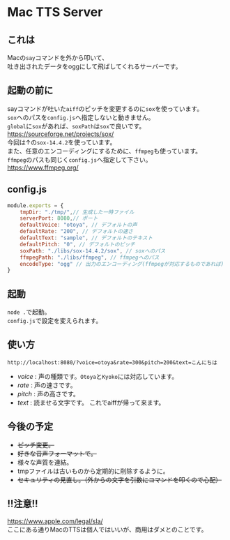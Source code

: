 # Mac TTS Server
## これは
Macの`say`コマンドを外から叩いて、  
吐き出されたデータをoggにして飛ばしてくれるサーバーです。

## 起動の前に
sayコマンドが吐いた`aiff`のピッチを変更するのに`sox`を使っています。  
`sox`へのパスを`config.js`へ指定しないと動きません。  
`global`に`sox`があれば、`soxPath`は`sox`で良いです。  
<https://sourceforge.net/projects/sox/>  
今回は↑の`sox-14.4.2`を使っています。  
また、任意のエンコーディングにするために、`ffmpeg`も使っています。  
`ffmpeg`のパスも同じく`config.js`へ指定して下さい。  
<https://www.ffmpeg.org/>
## config.js
```js
module.exports = {
    tmpDir: "./tmp/",// 生成した一時ファイル
    serverPort: 8080,// ポート
    defaultVoice: "otoya", // デフォルトの声
    defaultRate: "200", // デフォルトの速さ
    defaultText: "sample", // デフォルトのテキスト
    defaultPitch: "0", // デフォルトのピッチ
    soxPath: "./libs/sox-14.4.2/sox", // soxへのパス
    ffmpegPath: "./libs/ffmpeg", // ffmpegへのパス
    encodeType: "ogg" // 出力のエンコーディング(ffmpegが対応するものであれば)
}
```
## 起動
`node .`で起動。  
`config.js`で設定を変えられます。  
## 使い方
```
http://localhost:8080/?voice=otoya&rate=300&pitch=200&text=こんにちは
```
- *voice* : 声の種類です。`Otoya`と`Kyoko`には対応しています。
- *rate* : 声の速さです。
- *pitch* : 声の高さです。
- *text* : 読ませる文字です。
これでaiffが帰って来ます。
## 今後の予定
- ~~ピッチ変更。~~
- ~~好きな音声フォーマットで。~~
- 様々な声質を連結。
- tmpファイルは古いものから定期的に削除するように。
- ~~セキュリティの見直し。（外からの文字を引数にコマンドを叩くので心配）~~
## !!注意!!
<https://www.apple.com/legal/sla/>  
ここにある通りMacのTTSは個人ではいいが、商用はダメとのことです。
